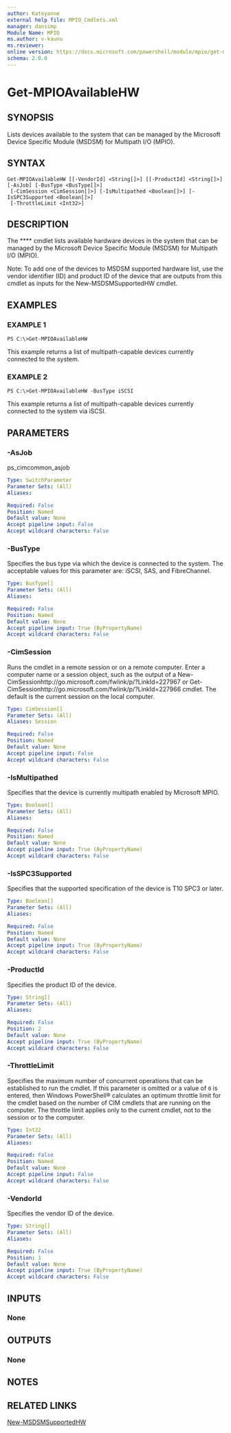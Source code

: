 ```yaml
---
author: Kateyanne
external help file: MPIO_Cmdlets.xml
manager: dansimp
Module Name: MPIO
ms.author: v-kaunu
ms.reviewer: 
online version: https://docs.microsoft.com/powershell/module/mpio/get-mpioavailablehw?view=windowsserver2012-ps&wt.mc_id=ps-gethelp
schema: 2.0.0
---
```


# Get-MPIOAvailableHW

## SYNOPSIS
Lists devices available to the system that can be managed by the Microsoft Device Specific Module (MSDSM) for Multipath I/O (MPIO).

## SYNTAX

```
Get-MPIOAvailableHW [[-VendorId] <String[]>] [[-ProductId] <String[]>] [-AsJob] [-BusType <BusType[]>]
 [-CimSession <CimSession[]>] [-IsMultipathed <Boolean[]>] [-IsSPC3Supported <Boolean[]>]
 [-ThrottleLimit <Int32>]
```

## DESCRIPTION
The **** cmdlet lists available hardware devices in the system that can be managed by the Microsoft Device Specific Module (MSDSM) for Multipath I/O (MPIO).

Note: To add one of the devices to MSDSM supported hardware list, use the vendor identifier (ID) and product ID of the device that are outputs from this cmdlet as inputs for the New-MSDSMSupportedHW cmdlet.

## EXAMPLES

### EXAMPLE 1
```
PS C:\>Get-MPIOAvailableHW
```

This example returns a list of multipath-capable devices currently connected to the system.

### EXAMPLE 2
```
PS C:\>Get-MPIOAvailableHW -BusType iSCSI
```

This example returns a list of multipath-capable devices currently connected to the system via iSCSI.

## PARAMETERS

### -AsJob
ps_cimcommon_asjob

```yaml
Type: SwitchParameter
Parameter Sets: (All)
Aliases: 

Required: False
Position: Named
Default value: None
Accept pipeline input: False
Accept wildcard characters: False
```

### -BusType
Specifies the bus type via which the device is connected to the system.
The acceptable values for this parameter are: iSCSI, SAS, and FibreChannel.

```yaml
Type: BusType[]
Parameter Sets: (All)
Aliases: 

Required: False
Position: Named
Default value: None
Accept pipeline input: True (ByPropertyName)
Accept wildcard characters: False
```

### -CimSession
Runs the cmdlet in a remote session or on a remote computer.
Enter a computer name or a session object, such as the output of a New-CimSessionhttp://go.microsoft.com/fwlink/p/?LinkId=227967 or Get-CimSessionhttp://go.microsoft.com/fwlink/p/?LinkId=227966 cmdlet.
The default is the current session on the local computer.

```yaml
Type: CimSession[]
Parameter Sets: (All)
Aliases: Session

Required: False
Position: Named
Default value: None
Accept pipeline input: False
Accept wildcard characters: False
```

### -IsMultipathed
Specifies that the device is currently multipath enabled by Microsoft MPIO.

```yaml
Type: Boolean[]
Parameter Sets: (All)
Aliases: 

Required: False
Position: Named
Default value: None
Accept pipeline input: True (ByPropertyName)
Accept wildcard characters: False
```

### -IsSPC3Supported
Specifies that the supported specification of the device is T10 SPC3 or later.

```yaml
Type: Boolean[]
Parameter Sets: (All)
Aliases: 

Required: False
Position: Named
Default value: None
Accept pipeline input: True (ByPropertyName)
Accept wildcard characters: False
```

### -ProductId
Specifies the product ID of the device.

```yaml
Type: String[]
Parameter Sets: (All)
Aliases: 

Required: False
Position: 2
Default value: None
Accept pipeline input: True (ByPropertyName)
Accept wildcard characters: False
```

### -ThrottleLimit
Specifies the maximum number of concurrent operations that can be established to run the cmdlet.
If this parameter is omitted or a value of `0` is entered, then Windows PowerShell® calculates an optimum throttle limit for the cmdlet based on the number of CIM cmdlets that are running on the computer.
The throttle limit applies only to the current cmdlet, not to the session or to the computer.

```yaml
Type: Int32
Parameter Sets: (All)
Aliases: 

Required: False
Position: Named
Default value: None
Accept pipeline input: False
Accept wildcard characters: False
```

### -VendorId
Specifies the vendor ID of the device.

```yaml
Type: String[]
Parameter Sets: (All)
Aliases: 

Required: False
Position: 1
Default value: None
Accept pipeline input: True (ByPropertyName)
Accept wildcard characters: False
```

## INPUTS

### None

## OUTPUTS

### None

## NOTES

## RELATED LINKS

[New-MSDSMSupportedHW](./New-MSDSMSupportedHW.md)

